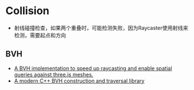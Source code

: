 # Collision

- 射线碰撞检查，如果两个重叠时，可能检测失败，因为Raycaster使用射线来检测，需要起点和方向

## BVH

- [A BVH implementation to speed up raycasting and enable spatial queries against three.js meshes. ](https://github.com/gkjohnson/three-mesh-bvh)
- [A modern C++ BVH construction and traversal library ](https://github.com/madmann91/bvh)
